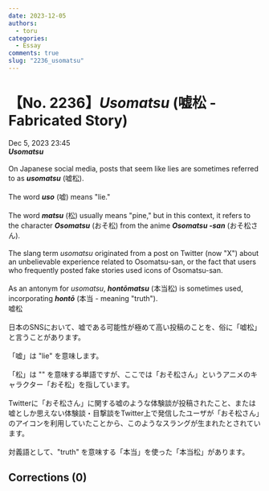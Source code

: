 ```yaml
---
date: 2023-12-05
authors:
  - toru
categories:
  - Essay
comments: true
slug: "2236_usomatsu"
---
```


# 【No. 2236】<strong><em>Usomatsu</strong></em> (嘘松 - Fabricated Story)
<div class="date">Dec 5, 2023 23:45</div>
<div id="post"><div id="body_show_ori">
<strong><em>Usomatsu</strong></em><br/><br/>On Japanese social media, posts that seem like lies are sometimes referred to as <strong><em>usomatsu</em></strong> (嘘松).<br/><br/>The word <strong><em>uso</em></strong> (嘘) means "lie."<br/><br/>The word <strong><em>matsu</em></strong> (松) usually means "pine," but in this context, it refers to the character <strong><em>Osomatsu</em></strong> (おそ松) from the anime <strong><em>Osomatsu -san</em></strong> (おそ松さん).<br/><br/>The slang term <em>usomatsu</em> originated from a post on Twitter (now "X") about an unbelievable experience related to Osomatsu-san, or the fact that users who frequently posted fake stories used icons of Osomatsu-san.<br/><br/>As an antonym for <em>usomatsu</em>, <strong><em>hontōmatsu</em></strong> (本当松) is sometimes used, incorporating <strong><em>hontō</em></strong> (本当 - meaning "truth").
</div></div>

<!-- more -->

<div id="post_ja"><div id="body_show_mo">
嘘松<br/><br/>日本のSNSにおいて、嘘である可能性が極めて高い投稿のことを、俗に「嘘松」と言うことがあります。<br/><br/>「嘘」は "lie" を意味します。<br/><br/>「松」は "" を意味する単語ですが、ここでは「おそ松さん」というアニメのキャラクター「おそ松」を指しています。<br/><br/>Twitterに「おそ松さん」に関する嘘のような体験談が投稿されたこと、または嘘としか思えない体験談・目撃談をTwitter上で発信したユーザが「おそ松さん」のアイコンを利用していたことから、このようなスラングが生まれたとされています。<br/><br/>対義語として、"truth" を意味する「本当」を使った「本当松」があります。
</div></div>

## Corrections (0)
